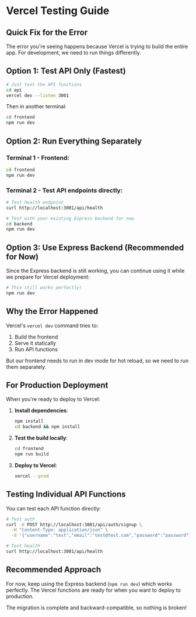 # Vercel Testing Guide

## Quick Fix for the Error

The error you're seeing happens because Vercel is trying to build the entire app. For development, we need to run things differently.

## Option 1: Test API Only (Fastest)

```bash
# Just test the API functions
cd api
vercel dev --listen 3001
```

Then in another terminal:
```bash
cd frontend
npm run dev
```

## Option 2: Run Everything Separately

### Terminal 1 - Frontend:
```bash
cd frontend
npm run dev
```

### Terminal 2 - Test API endpoints directly:
```bash
# Test health endpoint
curl http://localhost:3001/api/health

# Test with your existing Express backend for now
cd backend
npm run dev
```

## Option 3: Use Express Backend (Recommended for Now)

Since the Express backend is still working, you can continue using it while we prepare for Vercel deployment:

```bash
# This still works perfectly!
npm run dev
```

## Why the Error Happened

Vercel's `vercel dev` command tries to:
1. Build the frontend
2. Serve it statically
3. Run API functions

But our frontend needs to run in dev mode for hot reload, so we need to run them separately.

## For Production Deployment

When you're ready to deploy to Vercel:

1. **Install dependencies**:
   ```bash
   npm install
   cd backend && npm install
   ```

2. **Test the build locally**:
   ```bash
   cd frontend
   npm run build
   ```

3. **Deploy to Vercel**:
   ```bash
   vercel --prod
   ```

## Testing Individual API Functions

You can test each API function directly:

```bash
# Test auth
curl -X POST http://localhost:3001/api/auth/signup \
  -H "Content-Type: application/json" \
  -d '{"username":"test","email":"test@test.com","password":"password"}'

# Test health
curl http://localhost:3001/api/health
```

## Recommended Approach

For now, keep using the Express backend (`npm run dev`) which works perfectly. The Vercel functions are ready for when you want to deploy to production.

The migration is complete and backward-compatible, so nothing is broken!